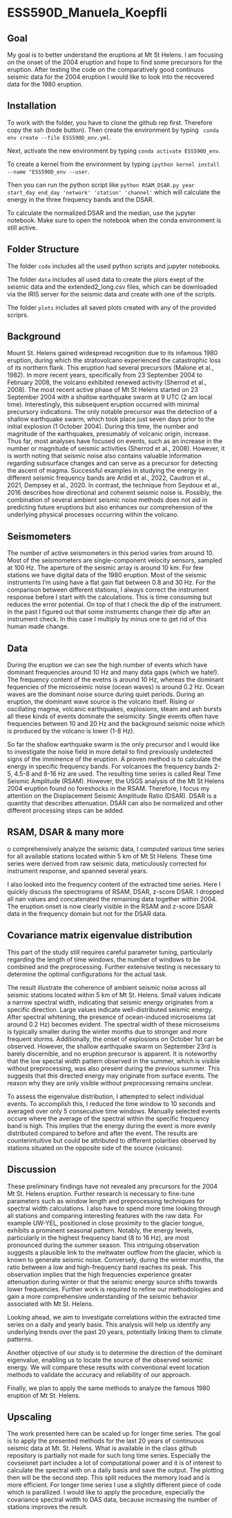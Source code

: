 # ESS590D_Manuela_Koepfli

## Goal
My goal is to better understand the eruptions at Mt St Helens. I am focusing on the onset of the 2004 eruption and hope to find some precursors for the eruption. After testing the code on the comparatively good continuos seismic data for the 2004 eruption I would like to look into the recovered data for the 1980 eruption.


## Installation
To work with the folder, you have to clone the github rep first. Therefore copy the ssh (bode button). Then create the environment by typing ``` conda env create --file ESS590D_env.yml```.

Next, activate the new environment by typing ```conda activate ESS590D_env```.

To create a kernel from the environment by typing ```ipython kernel install --name "ESS590D_env --user```.

Then you can run the python script like ```python RSAM_DSAR.py year start_day end_day 'network' 'station' 'channel'``` which will calculate the energy in the three frequency bands and the DSAR.

To calculate the normalized DSAR and the median, use the jupyter notebook. Make sure to open the notebook when the conda environment is still active.


## Folder Structure
The folder ```code``` includes all the used python scripts and jupyter notebooks.

The folder ```data``` includes all used data to create the plors exept of the seismic data and the extended2_long.csv files, which can be downloaded via the IRIS server for the seismic data and create with one of the scripts.

The folder ```plots``` includes all saved plots created with any of the provided scriprs.

## Background
Mount St. Helens gained widespread recognition due to its infamous 1980 eruption, during which the stratovolcano experienced the catastrophic loss of its northern flank. This eruption had several precursors (Malone et al., 1982). In more recent years, specifically from 23 September 2004 to February 2008, the volcano exhibited renewed activity (Sherrod et al., 2008). The most recent active phase of Mt St Helens started on 23 September 2004 with a shallow earthquake swarm at 9 UTC (2 am local time). Interestingly, this subsequent eruption occurred with minimal precursory indications. The only notable precursor was the detection of a shallow earthquake swarm, which took place just seven days prior to the initial explosion (1 October 2004). During this time, the number and magnitude of the earthquakes, presumably of volcanic origin, increase. Thus far, most analyses have focused on events, such as an increase in the number or magnitude of seismic activities (Sherrod et al., 2008). However, it is worth noting that seismic noise also contains valuable information regarding subsurface changes and can serve as a precursor for detecting the ascent of magma. Successful examples in studying the energy in different seismic frequency bands are Ardid et al., 2022, Caudron et al., 2021, Dempsey et al., 2020.  In contrast, the technique from Seydoux et al., 2016 describes how directional and coherent seismic noise is. Possibly, the combination of several ambient seismic noise methods does not aid in predicting future eruptions but also enhances our comprehension of the underlying physical processes occurring within the volcano.

## Seismometers
The number of active seismometers in this period varies from around 10. Most of the seismometers are single-component velocity sensors, sampled at 100 Hz. The aperture of the seismic array is around 10 km. For few stations we have digital data of the 1980 eruption. Most of the seismic instruments I’m using have a flat gain flat between 0.8 and 30 Hz. For the comparison between different stations, I always correct the instrument response before I start with the calculations. This is time consuming but reduces the error potential. On top of that I check the dip of the instrument. In the past I figured out that some instruments change their dip after an instrument check. In this case I multiply by minus one to get rid of this human made change.

## Data
During the eruption we can see the high number of events which have dominant frequencies around 10 Hz and many data gaps (which we hate!). The frequency content of the evetns is around 10 Hz, whereas the dominant fequencies of the microseimic noise (ocean waves) is around 0.2 Hz. Ocean waves are the dominant noise source during quiet periods. During an eruption, the dominant wave source is the volcano itself. Rising or oscillating magma, volcanic earthquakes, explosions, steam and ash bursts all these kinds of events dominate the seismicity. Single events often have frequencies between 10 and 20 Hz and the background seismic noise which is produced by the volcano is lower (1-8 Hz).


So far the shallow earthquake swarm is the only precursor and I would like to investigate the noise field in more detail to find previously undetected signs of the imminence of the eruption. A proven method is to calculate the energy in specific frequency bands. For volcanoes the frequency bands 2-5, 4.5-8 and 8-16 Hz are used. The resulting time series is called Real Time Seismic Amplitude (RSAM). However, the USGS analysis of the Mt St Helens 2004 eruption found no foreshocks in the RSAM. Therefore, I focus my attention on the Displacement Seismic Amplitude Ratio (DSAR). DSAR is a quantity that describes attenuation. DSAR can also be normalized and other different processing steps can be added.

## RSAM, DSAR & many more
o comprehensively analyze the seismic data, I computed various time series for all available stations located within 5 km of Mt St Helens. These time series were derived from raw seismic data, meticulously corrected for instrument response, and spanned several years.

I also looked into the frequency content of the extracted time series. Here I quickly discuss the spectrograms of RSAM, DSAR, z-score DSAR. I dropped all nan values and concatenated the remaining data together within 2004. The eruption onset is now clearly visible in the RSAM and  z-score DSAR data in the frequency domain but not for the DSAR data.

## Covariance matrix eigenvalue distribution
This part of the study still requires careful parameter tuning, particularly regarding the length of time windows, the number of windows to be combined and the preprocessing. Further extensive testing is necessary to determine the optimal configurations for the actual task.

The result illustrate the coherence of ambient seismic noise across all seismic stations located within 5 km of Mt St. Helens. Small values indicate a narrow spectral width, indicating that seismic energy originates from a specific direction. Large values indicate well-distributed seismic energy. After spectral whitening, the presence of ocean-induced microseisms (at around 0.2 Hz) becomes evident. The spectral width of these microseisms is typically smaller during the winter months due to stronger and more frequent storms. Additionally, the onset of explosions on October 1st can be observed. However, the shallow earthquake swarm on September 23rd is barely discernible, and no eruption precursor is apparent. It is noteworthy that the low spectal width pattern observed in the summer, which is visible without preprocessing, was also present during the previous summer. This suggests that this directed energy may originate from surface events. The reason why they are only visible without preprocessing remains unclear.

To assess the eigenvalue distribution, I attempted to select individual events. To accomplish this, I reduced the time window to 10 seconds and averaged over only 5 consecutive time windows. Manually selected events occure where the average of the spectral within the specific frequency band is high. This implies that the energy during the event is more evenly distributed compared to before and after the event. The results are counterintuitive but could be attributed to different polarities observed by stations situated on the opposite side of the source (volcano). 

## Discussion
These preliminary findings have not revealed any precursors for the 2004 Mt St. Helens eruption. Further research is necessary to fine-tune parameters such as window length and preprocessing techniques for spectral width calculations. I also have to spend more time looking through all stations and comparing interesting features with the raw data. For example UW-YEL, positioned in close proximity to the glacier tongue, exhibits a prominent seasonal pattern. Notably, the energy levels, particularly in the highest frequency band (8 to 16 Hz), are most pronounced during the summer season. This intriguing observation suggests a plausible link to the meltwater outflow from the glacier, which is known to generate seismic noise. Conversely, during the winter months, the ratio between a low and high-frequency band reaches its peak. This observation implies that the high frequencies experience greater attenuation during winter or that the seismic energy source shifts towards lower frequencies. Further work is required to refine our methodologies and gain a more comprehensive understanding of the seismic behavior associated with Mt St. Helens.

Looking ahead, we aim to investigate correlations within the extracted time series on a daily and yearly basis. This analysis will help us identify any underlying trends over the past 20 years, potentially linking them to climate patterns.

Another objective of our study is to determine the direction of the dominant eigenvalue, enabling us to locate the source of the observed seismic energy. We will compare these results with conventional event location methods to validate the accuracy and reliability of our approach.

Finally, we plan to apply the same methods to analyze the famous 1980 eruption of Mt St. Helens.

## Upscaling
The work presented here can be scaled up for longer time series. The goal is to apply the presented methods for the last 20 years of continuous seismic data at Mt. St. Helens. What is available in the class github repository is partially not made for such long time series. Especially the covseisnet part includes a lot of computational power and it is of interest to calculate the spectral with on a daily basis and save the output. The plotting then will be the second step. This split reduces the memory load and is more efficient. For longer time series I use a slightly different piece of code which is parallized. I would like to apply the procedure, especially the covariance spectral width to DAS data, because increasing the number of stations improves the result.
